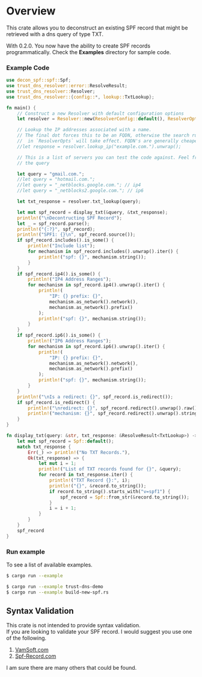# Overview

This crate allows you to deconstruct an existing SPF record that might be retrieved with a dns query of type TXT.  

With 0.2.0. You now have the ability to create SPF records programmatically. 
Check the **Examples** directory for sample code.

### Example Code
```rust
use decon_spf::spf::Spf;
use trust_dns_resolver::error::ResolveResult;
use trust_dns_resolver::Resolver;
use trust_dns_resolver::{config::*, lookup::TxtLookup};

fn main() {
    // Construct a new Resolver with default configuration options
    let resolver = Resolver::new(ResolverConfig::default(), ResolverOpts::default()).unwrap();

    // Lookup the IP addresses associated with a name.
    // The final dot forces this to be an FQDN, otherwise the search rules as specified
    //  in `ResolverOpts` will take effect. FQDN's are generally cheaper queries.
    //let response = resolver.lookup_ip("example.com.").unwrap();

    // This is a list of servers you can test the code against. Feel free to edit
    // the query

    let query = "gmail.com.";
    //let query = "hotmail.com.";
    //let query = "_netblocks.google.com."; // ip4
    //let query = "_netblocks2.google.com."; // ip6

    let txt_response = resolver.txt_lookup(query);

    let mut spf_record = display_txt(&query, &txt_response);
    println!("\nDecontructing SPF Record");
    let _ = spf_record.parse();
    println!("{:?}", spf_record);
    println!("SPF1: {}\n", spf_record.source());
    if spf_record.includes().is_some() {
        println!("Include list");
        for mechanism in spf_record.includes().unwrap().iter() {
            println!("spf: {}", mechanism.string());
        }
    }
    if spf_record.ip4().is_some() {
        println!("IP4 Address Ranges");
        for mechanism in spf_record.ip4().unwrap().iter() {
            println!(
                "IP: {} prefix: {}",
                mechanism.as_network().network(),
                mechanism.as_network().prefix()
            );
            println!("spf: {}", mechanism.string());
        }
    }
    if spf_record.ip6().is_some() {
        println!("IP6 Address Ranges");
        for mechanism in spf_record.ip6().unwrap().iter() {
            println!(
                "IP: {} prefix: {}",
                mechanism.as_network().network(),
                mechanism.as_network().prefix()
            );
            println!("spf: {}", mechanism.string());
        }
    }
    println!("\nIs a redirect: {}", spf_record.is_redirect());
    if spf_record.is_redirect() {
        println!("\nredirect: {}", spf_record.redirect().unwrap().raw());
        println!("mechanism: {}", spf_record.redirect().unwrap().string());
    }
}

fn display_txt(query: &str, txt_response: &ResolveResult<TxtLookup>) -> Spf {
    let mut spf_record = Spf::default();
    match txt_response {
        Err(_) => println!("No TXT Records."),
        Ok(txt_response) => {
            let mut i = 1;
            println!("List of TXT records found for {}", &query);
            for record in txt_response.iter() {
                println!("TXT Record {}:", i);
                println!("{}", &record.to_string());
                if record.to_string().starts_with("v=spf1") {
                    spf_record = Spf::from_str(&record.to_string());
                }
                i = i + 1;
            }
        }
    }
    spf_record
}
```

### Run example
To see a list of available examples.
```bash
$ cargo run --example
```

```bash
$ cargo run --example trust-dns-demo
$ cargo run --example build-new-spf.rs
```

## Syntax Validation

This crate is not intended to provide syntax validation.  
If you are looking to validate your SPF record. I would suggest you use one of the following.

1. [VamSoft.com](https://vamsoft.com/support/tools/spf-syntax-validator)
2. [Spf-Record.com](https://www.spf-record.com/analyzer)

I am sure there are many others that could be found.
